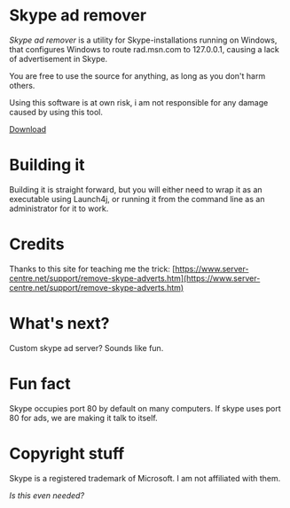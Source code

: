 Skype ad remover
=====================

*Skype ad remover* is a utility for Skype-installations running on Windows, that configures Windows to route rad.msn.com to 127.0.0.1, causing a lack of advertisement in Skype.

You are free to use the source for anything, as long as you don't harm others.

Using this software is at own risk, i am not responsible for any damage caused by using this tool.

[Download](https://github.com/petterroea/SkypeAdRemover/raw/master/skypeAdRemover.exe)

Building it
===========
Building it is straight forward, but you will either need to wrap it as an executable using Launch4j, or running it from the command line as an administrator for it to work.

Credits
=============
Thanks to this site for teaching me the trick: [https://www.server-centre.net/support/remove-skype-adverts.htm](https://www.server-centre.net/support/remove-skype-adverts.htm)

What's next?
============
Custom skype ad server? Sounds like fun.

Fun fact
==========
Skype occupies port 80 by default on many computers. If skype uses port 80 for ads, we are making it talk to itself.

Copyright stuff
===========
Skype is a registered trademark of Microsoft. I am not affiliated with them.

*Is this even needed?*